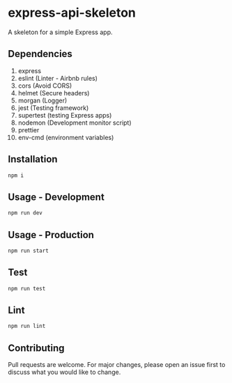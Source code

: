 # express-api-skeleton

A skeleton for a simple Express app.

## Dependencies

1. express
2. eslint (Linter - Airbnb rules)
3. cors (Avoid CORS)
4. helmet (Secure headers)
5. morgan (Logger)
6. jest (Testing framework)
7. supertest (testing Express apps)
8. nodemon (Development monitor script)
9. prettier
10. env-cmd (environment variables)

## Installation

```bash
npm i
```

## Usage - Development

```bash
npm run dev
```

## Usage - Production

```bash
npm run start
```

## Test

```bash
npm run test
```


## Lint

```bash
npm run lint
```

## Contributing
Pull requests are welcome. For major changes, please open an issue first to discuss what you would like to change.